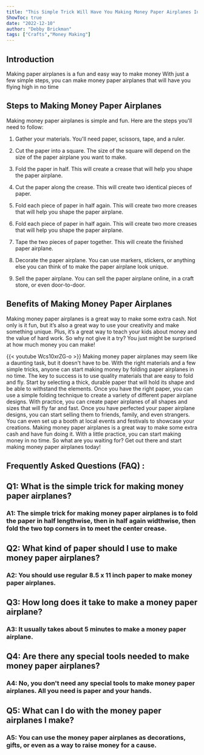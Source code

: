 ```yaml
---
title: "This Simple Trick Will Have You Making Money Paper Airplanes In No Time!"
ShowToc: true 
date: "2022-12-10"
author: "Debby Brickman" 
tags: ["Crafts","Money Making"]
---
```

## Introduction

Making paper airplanes is a fun and easy way to make money With just a few simple steps, you can make money paper airplanes that will have you flying high in no time 

## Steps to Making Money Paper Airplanes

Making money paper airplanes is simple and fun. Here are the steps you'll need to follow:

1. Gather your materials. You'll need paper, scissors, tape, and a ruler.

2. Cut the paper into a square. The size of the square will depend on the size of the paper airplane you want to make.

3. Fold the paper in half. This will create a crease that will help you shape the paper airplane.

4. Cut the paper along the crease. This will create two identical pieces of paper.

5. Fold each piece of paper in half again. This will create two more creases that will help you shape the paper airplane.

6. Fold each piece of paper in half again. This will create two more creases that will help you shape the paper airplane.

7. Tape the two pieces of paper together. This will create the finished paper airplane.

8. Decorate the paper airplane. You can use markers, stickers, or anything else you can think of to make the paper airplane look unique.

9. Sell the paper airplane. You can sell the paper airplane online, in a craft store, or even door-to-door.

## Benefits of Making Money Paper Airplanes

Making money paper airplanes is a great way to make some extra cash. Not only is it fun, but it’s also a great way to use your creativity and make something unique. Plus, it’s a great way to teach your kids about money and the value of hard work. So why not give it a try? You just might be surprised at how much money you can make!

{{< youtube Wcs10xrZG-o >}} 
Making money paper airplanes may seem like a daunting task, but it doesn't have to be. With the right materials and a few simple tricks, anyone can start making money by folding paper airplanes in no time. The key to success is to use quality materials that are easy to fold and fly. Start by selecting a thick, durable paper that will hold its shape and be able to withstand the elements. Once you have the right paper, you can use a simple folding technique to create a variety of different paper airplane designs. With practice, you can create paper airplanes of all shapes and sizes that will fly far and fast. Once you have perfected your paper airplane designs, you can start selling them to friends, family, and even strangers. You can even set up a booth at local events and festivals to showcase your creations. Making money paper airplanes is a great way to make some extra cash and have fun doing it. With a little practice, you can start making money in no time. So what are you waiting for? Get out there and start making money paper airplanes today!

## Frequently Asked Questions (FAQ) :
<h2>Q1: What is the simple trick for making money paper airplanes? </h2>

<h3>A1: The simple trick for making money paper airplanes is to fold the paper in half lengthwise, then in half again widthwise, then fold the two top corners in to meet the center crease. </h3>

<h2>Q2: What kind of paper should I use to make money paper airplanes? </h2>

<h3>A2: You should use regular 8.5 x 11 inch paper to make money paper airplanes. </h3>

<h2>Q3: How long does it take to make a money paper airplane? </h2>

<h3>A3: It usually takes about 5 minutes to make a money paper airplane. </h3>

<h2>Q4: Are there any special tools needed to make money paper airplanes? </h2>

<h3>A4: No, you don't need any special tools to make money paper airplanes. All you need is paper and your hands. </h3>

<h2>Q5: What can I do with the money paper airplanes I make? </h2>

<h3>A5: You can use the money paper airplanes as decorations, gifts, or even as a way to raise money for a cause. </h3>



